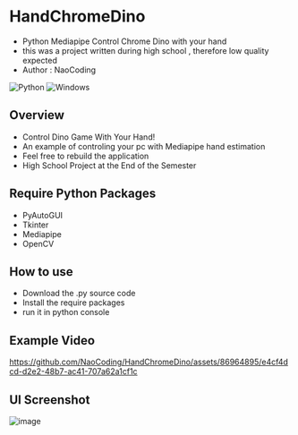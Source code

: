 # HandChromeDino
* Python Mediapipe Control Chrome Dino with your hand
* this was a project written during high school , therefore low quality expected
* Author : NaoCoding
  
![Python](https://img.shields.io/badge/python-3670A0?style=for-the-badge&logo=python&logoColor=ffdd54)
![Windows](https://img.shields.io/badge/Windows-0078D6?style=for-the-badge&logo=windows&logoColor=white)
## Overview
* Control Dino Game With Your Hand!
* An example of controling your pc with Mediapipe hand estimation
* Feel free to rebuild the application
* High School Project at the End of the Semester 

## Require Python Packages
* PyAutoGUI
* Tkinter
* Mediapipe
* OpenCV

## How to use
* Download the .py source code
* Install the require packages
* run it in python console

## Example Video

https://github.com/NaoCoding/HandChromeDino/assets/86964895/e4cf4dcd-d2e2-48b7-ac41-707a62a1cf1c

## UI Screenshot

![image](https://github.com/NaoCoding/HandChromeDino/assets/86964895/932170c3-9245-4826-8479-9a07dd46be03)








